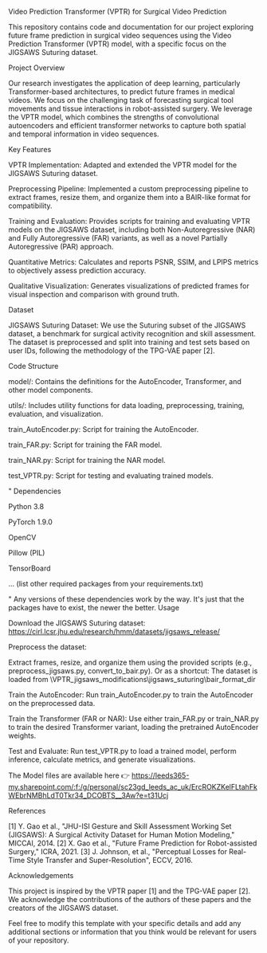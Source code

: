 
Video Prediction Transformer (VPTR) for Surgical Video Prediction

This repository contains code and documentation for our project exploring future frame prediction in surgical video sequences using the Video Prediction Transformer (VPTR) model, with a specific focus on the JIGSAWS Suturing dataset.

Project Overview

Our research investigates the application of deep learning, particularly Transformer-based architectures, to predict future frames in medical videos. We focus on the challenging task of forecasting surgical tool movements and tissue interactions in robot-assisted surgery. We leverage the VPTR model, which combines the strengths of convolutional autoencoders and efficient transformer networks to capture both spatial and temporal information in video sequences.

Key Features

VPTR Implementation: Adapted and extended the VPTR model for the JIGSAWS Suturing dataset.

Preprocessing Pipeline: Implemented a custom preprocessing pipeline to extract frames, resize them, and organize them into a BAIR-like format for compatibility.

Training and Evaluation: Provides scripts for training and evaluating VPTR models on the JIGSAWS dataset, including both Non-Autoregressive (NAR) and Fully Autoregressive (FAR) variants, as well as a novel Partially Autoregressive (PAR) approach.

Quantitative Metrics: Calculates and reports PSNR, SSIM, and LPIPS metrics to objectively assess prediction accuracy.

Qualitative Visualization: Generates visualizations of predicted frames for visual inspection and comparison with ground truth.

Dataset

JIGSAWS Suturing Dataset: We use the Suturing subset of the JIGSAWS dataset, a benchmark for surgical activity recognition and skill assessment. The dataset is preprocessed and split into training and test sets based on user IDs, following the methodology of the TPG-VAE paper [2].

Code Structure

model/: Contains the definitions for the AutoEncoder, Transformer, and other model components.

utils/: Includes utility functions for data loading, preprocessing, training, evaluation, and visualization.

train_AutoEncoder.py: Script for training the AutoEncoder.

train_FAR.py: Script for training the FAR model.

train_NAR.py: Script for training the NAR model.

test_VPTR.py: Script for testing and evaluating trained models.

"
Dependencies

Python 3.8

PyTorch 1.9.0

OpenCV

Pillow (PIL)

TensorBoard

... (list other required packages from your requirements.txt)

"
Any versions of these dependencies work by the way. It's just that the packages have to exist, the newer the better.
Usage

Download the JIGSAWS Suturing dataset: https://cirl.lcsr.jhu.edu/research/hmm/datasets/jigsaws_release/

Preprocess the dataset:

Extract frames, resize, and organize them using the provided scripts (e.g., preprocess_jigsaws.py, convert_to_bair.py).
Or as a shortcut: The dataset is loaded from \VPTR_jigsaws_modifications\jigsaws_suturing\bair_format_dir

Train the AutoEncoder: Run train_AutoEncoder.py to train the AutoEncoder on the preprocessed data.

Train the Transformer (FAR or NAR): Use either train_FAR.py or train_NAR.py to train the desired Transformer variant, loading the pretrained AutoEncoder weights.

Test and Evaluate: Run test_VPTR.py to load a trained model, perform inference, calculate metrics, and generate visualizations.

The Model files are available here 👉 https://leeds365-my.sharepoint.com/:f:/g/personal/sc23gd_leeds_ac_uk/ErcROKZKelFLtahFkWEbrNMBhLdT0Tkr34_DCOBTS__3Aw?e=t31Ucj

References

[1] Y. Gao et al., "JHU-ISI Gesture and Skill Assessment Working Set (JIGSAWS): A Surgical Activity Dataset for Human Motion Modeling," MICCAI, 2014.
[2] X. Gao et al., "Future Frame Prediction for Robot-assisted Surgery," ICRA, 2021.
[3] J. Johnson, et al., "Perceptual Losses for Real-Time Style Transfer and Super-Resolution", ECCV, 2016.

Acknowledgements

This project is inspired by the VPTR paper [1] and the TPG-VAE paper [2]. We acknowledge the contributions of the authors of these papers and the creators of the JIGSAWS dataset.

Feel free to modify this template with your specific details and add any additional sections or information that you think would be relevant for users of your repository.

